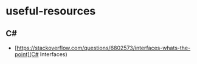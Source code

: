 # useful-resources

## C#

  - [https://stackoverflow.com/questions/6802573/interfaces-whats-the-point](C# Interfaces)
